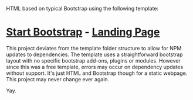 HTML based on typical Bootstrap using the following template:

# [Start Bootstrap](http://startbootstrap.com/) - [Landing Page](http://startbootstrap.com/template-overviews/landing-page/)

This project deviates from the template folder structure to allow for NPM updates to dependencies. The template uses a straightforward bootstrap layout with no specific bootstrap add-ons, plugins or modules. However since this was a free template, errors may occur on dependency updates without support. It's just HTML and Bootstrap though for a static webpage. This project may never change ever again. 

Yay.

